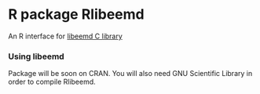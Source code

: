 # R package Rlibeemd #

An R interface for [libeemd C library](https://bitbucket.org/luukko/libeemd)

### Using libeemd ###

Package will be soon on CRAN. You will also need GNU Scientific Library in order to compile Rlibeemd.